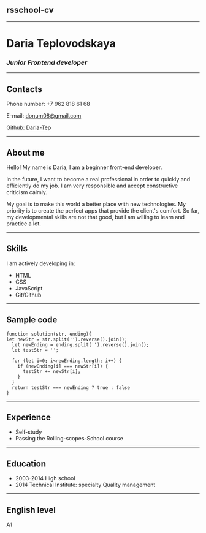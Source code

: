 ## rsschool-cv
---

# **Daria Teplovodskaya** 
### _**Junior Frontend developer**_ 

---
## **Contacts** 

 Phone number: +7 962 818 61 68
 
 E-mail: donum08@gmail.com

Github: [Daria-Tep](https://github.com/Daria-Tep)



---


 ## **About me** 

 Hello! My name is Daria, I am a beginner front-end developer.

In the future, I want to become a real professional in order to quickly and efficiently do my job. I am very responsible and accept constructive criticism calmly.

My goal is to make this world a better place with new technologies. My priority is to create the perfect apps that provide the client's comfort. So far, my developmental skills are not that good, but I am willing to learn and practice a lot.

---
 ## **Skills** 

I am actively developing in:

 * HTML
 * CSS
 * JavaScript
 * Git/Github
  
---
## **Sample code** 

```
function solution(str, ending){
let newStr = str.split('').reverse().join();
  let newEnding = ending.split('').reverse().join();
  let testStr = '';
  
  for (let i=0; i<newEnding.length; i++) {
    if (newEnding[i] === newStr[i]) {
      testStr += newStr[i];
    }  
  }
  return testStr === newEnding ? true : false
}
 ```

 ---
## **Experience** 

 * Self-study
 * Passing the Rolling-scopes-School course

---

 ## **Education** 

* 2003-2014 High school
* 2014 Technical Institute: specialty Quality management 

---
## **English level** 

A1